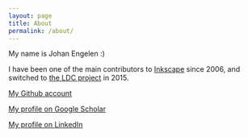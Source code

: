 ```yaml
---
layout: page
title: About
permalink: /about/
---
```


My name is Johan Engelen :)


I have been one of the main contributors to [Inkscape](https://inkscape.org/) since 2006, and switched to [the LDC project](https://wiki.dlang.org/LDC) in 2015.

[My Github account](https://github.com/JohanEngelen)

[My profile on Google Scholar](https://scholar.google.com/citations?user=fX8rVrwAAAAJ)

[My profile on LinkedIn](https://nl.linkedin.com/in/johan-engelen-bb711110)
